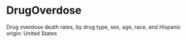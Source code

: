 # DrugOverdose
Drug overdose death rates, by drug type, sex, age, race, and Hispanic origin: United States
